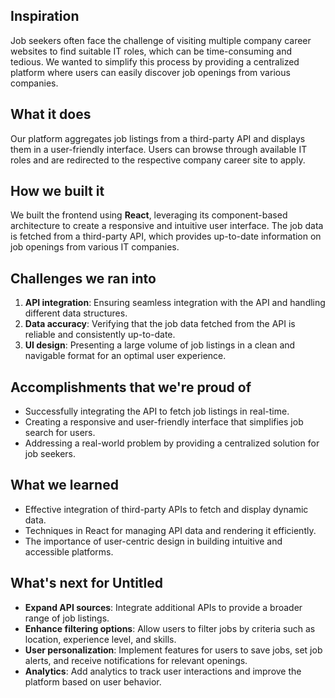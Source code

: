 ## Inspiration  
Job seekers often face the challenge of visiting multiple company career websites to find suitable IT roles, which can be time-consuming and tedious. We wanted to simplify this process by providing a centralized platform where users can easily discover job openings from various companies.

## What it does  
Our platform aggregates job listings from a third-party API and displays them in a user-friendly interface. Users can browse through available IT roles and are redirected to the respective company career site to apply.

## How we built it  
We built the frontend using **React**, leveraging its component-based architecture to create a responsive and intuitive user interface. The job data is fetched from a third-party API, which provides up-to-date information on job openings from various IT companies.

## Challenges we ran into  
1. **API integration**: Ensuring seamless integration with the API and handling different data structures.  
2. **Data accuracy**: Verifying that the job data fetched from the API is reliable and consistently up-to-date.  
3. **UI design**: Presenting a large volume of job listings in a clean and navigable format for an optimal user experience.

## Accomplishments that we're proud of  
- Successfully integrating the API to fetch job listings in real-time.  
- Creating a responsive and user-friendly interface that simplifies job search for users.  
- Addressing a real-world problem by providing a centralized solution for job seekers.

## What we learned  
- Effective integration of third-party APIs to fetch and display dynamic data.  
- Techniques in React for managing API data and rendering it efficiently.  
- The importance of user-centric design in building intuitive and accessible platforms.

## What's next for Untitled  
- **Expand API sources**: Integrate additional APIs to provide a broader range of job listings.  
- **Enhance filtering options**: Allow users to filter jobs by criteria such as location, experience level, and skills.  
- **User personalization**: Implement features for users to save jobs, set job alerts, and receive notifications for relevant openings.  
- **Analytics**: Add analytics to track user interactions and improve the platform based on user behavior.
